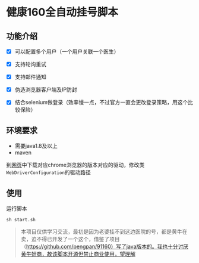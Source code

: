 # 健康160全自动挂号脚本

## 功能介绍
- [x] 可以配置多个用户（一个用户关联一个医生）
- [x] 支持轮询重试
- [x] 支持邮件通知
- [x] 伪造浏览器客户端及IP防封
- [x] 结合selenium做登录（效率慢一点，不过官方一直会更改登录策略，用这个比较保险）



## 环境要求
- 需要java1.8及以上
- maven

到[网页](https://chromedriver.storage.googleapis.com/index.html)中下载对应chrome浏览器的版本对应的驱动，修改类``WebDriverConfiguration``的驱动路径

## 使用
运行脚本
```$shell
sh start.sh
```


> 本项目仅供学习交流，最初是因为老婆挂不到这边医院的号，都是黄牛在卖，迫不得已开发了一个这个，借鉴了项目（https://github.com/pengpan/91160）写了java版本的。我也十分讨厌黄牛奸商，故该脚本开源但禁止商业使用，望理解



